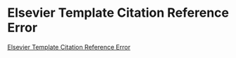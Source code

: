 # Elsevier Template Citation Reference Error
[Elsevier Template Citation Reference Error](https://aiwithcloud.com/2022/09/15/elsevier_template_citation_reference_error/)